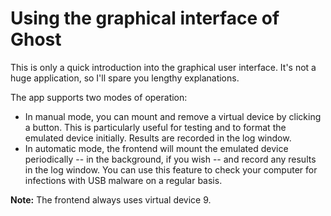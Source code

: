 # Using the graphical interface of Ghost #

This is only a quick introduction into the graphical user interface. It's not a huge application, so I'll spare you lengthy explanations.

The app supports two modes of operation:
  * In manual mode, you can mount and remove a virtual device by clicking a button. This is particularly useful for testing and to format the emulated device initially. Results are recorded in the log window.
  * In automatic mode, the frontend will mount the emulated device periodically -- in the background, if you wish -- and record any results in the log window. You can use this feature to check your computer for infections with USB malware on a regular basis.

**Note:** The frontend always uses virtual device 9.